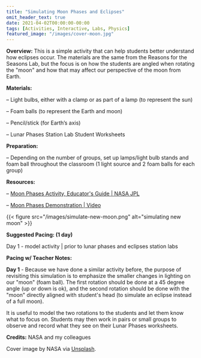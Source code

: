 ```yaml
---
title: "Simulating Moon Phases and Eclipses"
omit_header_text: true
date: 2021-04-02T00:00:00-00:00
tags: [Activities, Interactive, Labs, Physics]
featured_image: "/images/cover-moon.jpg"
---
```


**Overview:** This is a simple activity that can help students better understand how eclipses occur. The materials are the same from the Reasons for the Seasons Lab, but the focus is on how the students are angled when rotating the "moon" and how that may affect our perspective of the moon from Earth.

**Materials:**

– Light bulbs, either with a clamp or as part of a lamp (to represent the sun)

– Foam balls (to represent the Earth and moon)

– Pencil/stick (for Earth’s axis)

– Lunar Phases Station Lab Student Worksheets

**Preparation:**

– Depending on the number of groups, set up lamps/light bulb stands and foam ball throughout the classroom (1 light source and 2 foam balls for each group)

**Resources:**

– [Moon Phases Activity, Educator's Guide | NASA JPL](https://www.jpl.nasa.gov/edu/teach/activity/moon-phases/)

– [Moon Phases Demonstration | Video](https://www.youtube.com/watch?v=wz01pTvuMa0)

{{< figure src="/images/simulate-new-moon.png" alt="simulating new moon" >}}

**Suggested Pacing: (1 day)**

Day 1 - model activity | prior to lunar phases and eclipses station labs

**Pacing w/ Teacher Notes:** 

**Day 1** - Because we have done a similar activity before, the purpose of revisiting this simulation is to emphasize the smaller changes in lighting on our "moon" (foam ball). The first rotation should be done at a 45 degree angle (up or down is ok), and the second rotation should be done with the "moon" directly aligned with student's head (to simulate an eclipse instead of a full moon).

It is useful to model the two rotations to the students and let them know what to focus on. Students may then work in pairs or small groups to observe and record what they see on their Lunar Phases worksheets.

**Credits:** NASA and my colleagues

Cover image by NASA via [Unsplash](https://unsplash.com/photos/V4ZksNimxLk).
